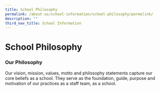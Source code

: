```yaml
---
title: School Philosophy
permalink: /about-us/school-information/school-philosophy/permalink/
description: ""
third_nav_title: School Information
---
```

School Philosophy
=================
### Our Philosophy
Our vision, mission, values, motto and philosophy statements capture our core beliefs as a school. They serve as the foundation, guide, purpose and motivation of our practices as a staff team, as a school.